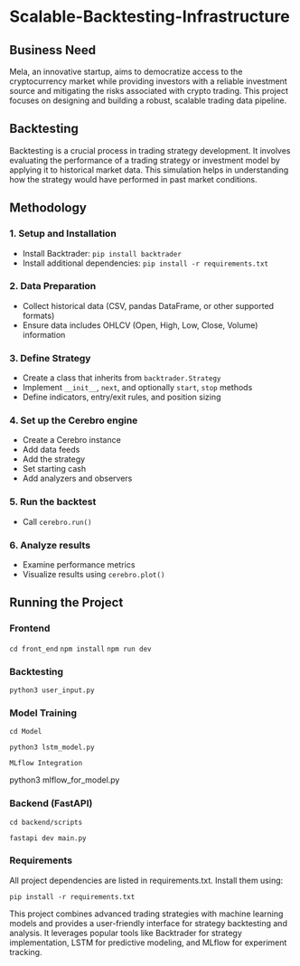 # Scalable-Backtesting-Infrastructure

## Business Need

Mela, an innovative startup, aims to democratize access to the cryptocurrency market while providing investors with a reliable investment source and mitigating the risks associated with crypto trading. This project focuses on designing and building a robust, scalable trading data pipeline.

## Backtesting

Backtesting is a crucial process in trading strategy development. It involves evaluating the performance of a trading strategy or investment model by applying it to historical market data. This simulation helps in understanding how the strategy would have performed in past market conditions.

## Methodology

### 1. Setup and Installation

- Install Backtrader: `pip install backtrader`
- Install additional dependencies: `pip install -r requirements.txt`

### 2. Data Preparation

- Collect historical data (CSV, pandas DataFrame, or other supported formats)
- Ensure data includes OHLCV (Open, High, Low, Close, Volume) information

### 3. Define Strategy

- Create a class that inherits from `backtrader.Strategy`
- Implement `__init__`, `next`, and optionally `start`, `stop` methods
- Define indicators, entry/exit rules, and position sizing

### 4. Set up the Cerebro engine

- Create a Cerebro instance
- Add data feeds
- Add the strategy
- Set starting cash
- Add analyzers and observers

### 5. Run the backtest

- Call `cerebro.run()`

### 6. Analyze results

- Examine performance metrics
- Visualize results using `cerebro.plot()`

## Running the Project

### Frontend

`cd front_end`
`npm install`
`npm run dev`

### Backtesting

`python3 user_input.py`

### Model Training

`cd Model`

`python3 lstm_model.py`

`MLflow Integration`

python3 mlflow_for_model.py
### Backend (FastAPI)

`cd backend/scripts`

`fastapi dev main.py`

### Requirements
All project dependencies are listed in requirements.txt. Install them using:


`pip install -r requirements.txt`

This project combines advanced trading strategies with machine learning models and provides a user-friendly interface for strategy backtesting and analysis. It leverages popular tools like Backtrader for strategy implementation, LSTM for predictive modeling, and MLflow for experiment tracking.